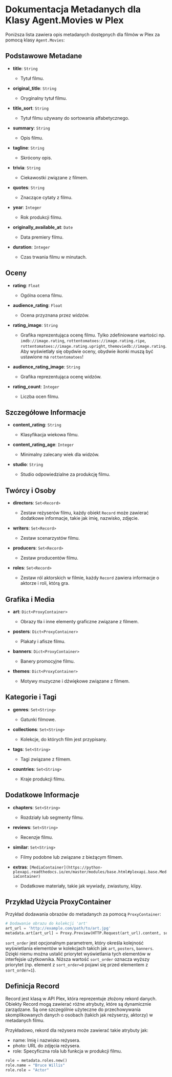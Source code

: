# Dokumentacja Metadanych dla Klasy Agent.Movies w Plex

Poniższa lista zawiera opis metadanych dostępnych dla filmów w Plex za pomocą klasy `Agent.Movies`:

## Podstawowe Metadane

- **title**: `String`
  - Tytuł filmu.

- **original_title**: `String`
  - Oryginalny tytuł filmu.

- **title_sort**: `String`
  - Tytuł filmu używany do sortowania alfabetycznego.

- **summary**: `String`
  - Opis filmu.

- **tagline**: `String`
  - Skrócony opis.

- **trivia**: `String`
  - Ciekawostki związane z filmem.

- **quotes**: `String`
  - Znaczące cytaty z filmu.

- **year**: `Integer`
  - Rok produkcji filmu.

- **originally_available_at**: `Date`
  - Data premiery filmu.

- **duration**: `Integer`
  - Czas trwania filmu w minutach.

## Oceny

- **rating**: `Float`
  - Ogólna ocena filmu.

- **audience_rating**: `Float`
  - Ocena przyznana przez widzów.

- **rating_image**: `String`
  - Grafika reprezentująca ocenę filmu. Tylko zdefiniowane wartości np. `imdb://image.rating`, `rottentomatoes://image.rating.ripe`, `rottentomatoes://image.rating.upright`, `themoviedb://image.rating`. Aby wyświetlały się obydwie oceny, obydwie ikonki muszą być ustawione na `rottentomatoes`!

- **audience_rating_image**: `String`
  - Grafika reprezentująca ocenę widzów.

- **rating_count**: `Integer`
  - Liczba ocen filmu.

## Szczegółowe Informacje

- **content_rating**: `String`
  - Klasyfikacja wiekowa filmu.

- **content_rating_age**: `Integer`
  - Minimalny zalecany wiek dla widzów.

- **studio**: `String`
  - Studio odpowiedzialne za produkcję filmu.

## Twórcy i Osoby

- **directors**: `Set<Record>`
  - Zestaw reżyserów filmu, każdy obiekt `Record` może zawierać dodatkowe informacje, takie jak imię, nazwisko, zdjęcie.

- **writers**: `Set<Record>`
  - Zestaw scenarzystów filmu.

- **producers**: `Set<Record>`
  - Zestaw producentów filmu.

- **roles**: `Set<Record>`
  - Zestaw ról aktorskich w filmie, każdy `Record` zawiera informacje o aktorze i roli, którą gra.

## Grafika i Media

- **art**: `Dict<ProxyContainer>`
  - Obrazy tła i inne elementy graficzne związane z filmem.

- **posters**: `Dict<ProxyContainer>`
  - Plakaty i afisze filmu.

- **banners**: `Dict<ProxyContainer>`
  - Banery promocyjne filmu.

- **themes**: `Dict<ProxyContainer>`
  - Motywy muzyczne i dźwiękowe związane z filmem.

## Kategorie i Tagi

- **genres**: `Set<String>`
  - Gatunki filmowe.

- **collections**: `Set<String>`
  - Kolekcje, do których film jest przypisany.

- **tags**: `Set<String>`
  - Tagi związane z filmem.

- **countries**: `Set<String>`
  - Kraje produkcji filmu.

## Dodatkowe Informacje

- **chapters**: `Set<String>`
  - Rozdziały lub segmenty filmu.

- **reviews**: `Set<String>`
  - Recenzje filmu.

- **similar**: `Set<String>`
  - Filmy podobne lub związane z bieżącym filmem.

- **extras**: `[MediaContainer](https://python-plexapi.readthedocs.io/en/master/modules/base.html#plexapi.base.MediaContainer)`
  - Dodatkowe materiały, takie jak wywiady, zwiastuny, klipy.

## Przykład Użycia ProxyContainer

Przykład dodawania obrazów do metadanych za pomocą `ProxyContainer`:

```python
# Dodawanie obrazu do kolekcji 'art'
art_url = 'http://example.com/path/to/art.jpg'
metadata.art[art_url] = Proxy.Preview(HTTP.Request(art_url).content, sort_order=1)
```

`sort_order` jest opcjonalnym parametrem, który określa kolejność wyświetlania elementów w kolekcjach takich jak `art`, `posters`, `banners`. Dzięki niemu można ustalić priorytet wyświetlania tych elementów w interfejsie użytkownika. Niższa wartość `sort_order` oznacza wyższy priorytet (np. element z `sort_order=0` pojawi się przed elementem z `sort_order=1`).

## Definicja Record

Record jest klasą w API Plex, która reprezentuje złożony rekord danych. Obiekty Record mogą zawierać różne atrybuty, które są dynamicznie zarządzane. Są one szczególnie użyteczne do przechowywania skomplikowanych danych o osobach (takich jak reżyserzy, aktorzy) w metadanych filmu. 

Przykładowo, rekord dla reżysera może zawierać takie atrybuty jak:
- name: Imię i nazwisko reżysera.
- photo: URL do zdjęcia reżysera.
- role: Specyficzna rola lub funkcja w produkcji filmu.

```python
role = metadata.roles.new()
role.name = "Bruce Willis"
role.role = "Actor"
```
